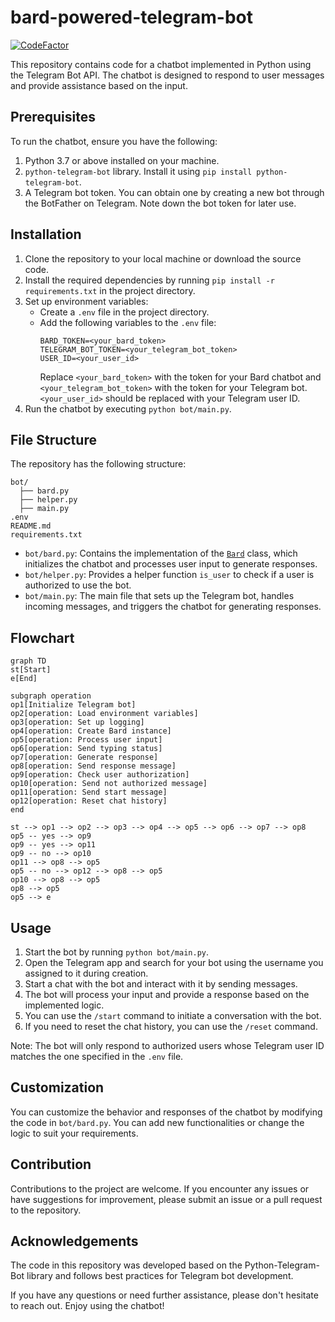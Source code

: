 # bard-powered-telegram-bot

[![CodeFactor](https://www.codefactor.io/repository/github/1999azzar/bard-powered-telegram-bot/badge)](https://www.codefactor.io/repository/github/1999azzar/bard-powered-telegram-bot)

This repository contains code for a chatbot implemented in Python using the Telegram Bot API. The chatbot is designed to respond to user messages and provide assistance based on the input.

## Prerequisites

To run the chatbot, ensure you have the following:

1. Python 3.7 or above installed on your machine.
2. `python-telegram-bot` library. Install it using `pip install python-telegram-bot`.
3. A Telegram bot token. You can obtain one by creating a new bot through the BotFather on Telegram. Note down the bot token for later use.

## Installation

1. Clone the repository to your local machine or download the source code.
2. Install the required dependencies by running `pip install -r requirements.txt` in the project directory.
3. Set up environment variables:
   - Create a `.env` file in the project directory.
   - Add the following variables to the `.env` file:
     ```
     BARD_TOKEN=<your_bard_token>
     TELEGRAM_BOT_TOKEN=<your_telegram_bot_token>
     USER_ID=<your_user_id>
     ```
     Replace `<your_bard_token>` with the token for your Bard chatbot and `<your_telegram_bot_token>` with the token for your Telegram bot. `<your_user_id>` should be replaced with your Telegram user ID.
4. Run the chatbot by executing `python bot/main.py`.

## File Structure

The repository has the following structure:

```
bot/
  ├── bard.py
  ├── helper.py
  ├── main.py
.env
README.md
requirements.txt
```

- `bot/bard.py`: Contains the implementation of the [`Bard`](https://github.com/acheong08/Bard) class, which initializes the chatbot and processes user input to generate responses.
- `bot/helper.py`: Provides a helper function `is_user` to check if a user is authorized to use the bot.
- `bot/main.py`: The main file that sets up the Telegram bot, handles incoming messages, and triggers the chatbot for generating responses.

## Flowchart

```mermaid
graph TD
st[Start]
e[End]

subgraph operation
op1[Initialize Telegram bot]
op2[operation: Load environment variables]
op3[operation: Set up logging]
op4[operation: Create Bard instance]
op5[operation: Process user input]
op6[operation: Send typing status]
op7[operation: Generate response]
op8[operation: Send response message]
op9[operation: Check user authorization]
op10[operation: Send not authorized message]
op11[operation: Send start message]
op12[operation: Reset chat history]
end

st --> op1 --> op2 --> op3 --> op4 --> op5 --> op6 --> op7 --> op8
op5 -- yes --> op9
op9 -- yes --> op11
op9 -- no --> op10
op11 --> op8 --> op5
op5 -- no --> op12 --> op8 --> op5
op10 --> op8 --> op5
op8 --> op5
op5 --> e
```

## Usage

1. Start the bot by running `python bot/main.py`.
2. Open the Telegram app and search for your bot using the username you assigned to it during creation.
3. Start a chat with the bot and interact with it by sending messages.
4. The bot will process your input and provide a response based on the implemented logic.
5. You can use the `/start` command to initiate a conversation with the bot.
6. If you need to reset the chat history, you can use the `/reset` command.

Note: The bot will only respond to authorized users whose Telegram user ID matches the one specified in the `.env` file.

## Customization

You can customize the behavior and responses of the chatbot by modifying the code in `bot/bard.py`. You can add new functionalities or change the logic to suit your requirements.

## Contribution

Contributions to the project are welcome. If you encounter any issues or have suggestions for improvement, please submit an issue or a pull request to the repository.

## Acknowledgements

The code in this repository was developed based on the Python-Telegram-Bot library and follows best practices for Telegram bot development.

If you have any questions or need further assistance, please don't hesitate to reach out. Enjoy using the chatbot!
